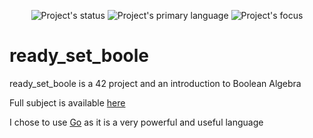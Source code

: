 <p align=center>
  <img alt="Project's status" src="https://img.shields.io/badge/Status-Stall-red">
  <img alt="Project's primary language" src="https://img.shields.io/badge/Language-Go-blue">
  <img alt="Project's focus" src="https://img.shields.io/badge/Focus-Boolean%20algebra-blue">
</p>

# ready_set_boole

ready_set_boole is a 42 project and an introduction to Boolean Algebra

Full subject is available [here](docs/)

I chose to use [Go](https://go.dev/) as it is a very powerful and useful language
